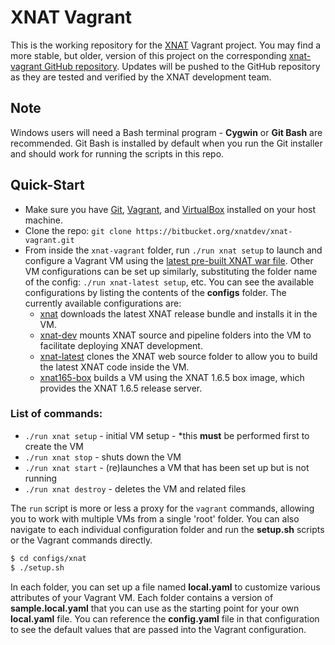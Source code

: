 XNAT Vagrant
==============================

This is the working repository for the [XNAT](http://www.xnat.org) Vagrant project. You may find a more
stable, but older, version of this project on the corresponding
[xnat-vagrant GitHub repository](https://github.com/NrgXnat/xnat-vagrant).
Updates will be pushed to the GitHub repository as they are tested and verified by the XNAT development team.

## Note

Windows users will need a Bash terminal program - **Cygwin** or **Git Bash** are recommended. Git Bash is
installed by default when you run the Git installer and should work for running the scripts in this repo.

## Quick-Start

- Make sure you have [Git](https://git-scm.com/downloads), [Vagrant](https://www.vagrantup.com),
  and [VirtualBox](https://www.virtualbox.org) installed on your host machine.
- Clone the repo: `git clone https://bitbucket.org/xnatdev/xnat-vagrant.git`
- From inside the `xnat-vagrant` folder, run `./run xnat setup` to launch and configure a Vagrant VM using the
  [latest pre-built XNAT war file](https://bitbucket.org/xnatdev/xnat-web/downloads/xnat-web-1.7.0-SNAPSHOT.war).
  Other VM configurations can be set up similarly, substituting the folder name of the config:
  `./run xnat-latest setup`, etc. You can see the available configurations by listing the contents of the 
  **configs** folder. The currently available configurations are:
    * [xnat](configs/xnat/README.md) downloads the latest XNAT release bundle and installs it in the VM.
    * [xnat-dev](configs/xnat-dev/README.md) mounts XNAT source and pipeline folders into the VM to facilitate deploying XNAT development.
    * [xnat-latest](configs/xnat-latest/README.md) clones the XNAT web source folder to allow you to build the latest XNAT code inside the VM.
    * [xnat165-box](configs/xnat165-box/README.md) builds a VM using the XNAT 1.6.5 box image, which provides the XNAT 1.6.5 release server.

### List of commands:
  - `./run xnat setup`   - initial VM setup - *this **must** be performed first to create the VM
  - `./run xnat stop`    - shuts down the VM
  - `./run xnat start`   - (re)launches a VM that has been set up but is not running
  - `./run xnat destroy` - deletes the VM and related files

The `run` script is more or less a proxy for the `vagrant` commands, allowing you to work with multiple VMs
from a single 'root' folder. You can also navigate to each individual configuration folder and run the
**setup.sh** scripts or the Vagrant commands directly.

```bash
$ cd configs/xnat
$ ./setup.sh
```

In each folder, you can set up a file named **local.yaml** to customize various attributes of your Vagrant VM. Each folder contains a
version of **sample.local.yaml** that you can use as the starting point for your own **local.yaml** file. You can reference the
**config.yaml** file in that configuration to see the default values that are passed into the Vagrant configuration.
